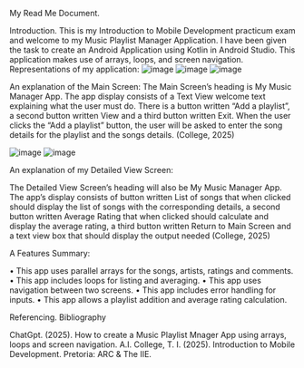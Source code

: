 My Read Me Document.

Introduction.
This is my Introduction to Mobile Development practicum exam and welcome to my Music Playlist Manager Application. I have been given the task to create an Android Application using Kotlin in Android Studio. This application makes use of arrays, loops, and screen navigation.
Representations of my application:
![image](https://github.com/user-attachments/assets/5924bc31-0253-444f-9f2e-3542c297c756)
![image](https://github.com/user-attachments/assets/0dfd2ac9-5343-49dc-9e34-56f455bebf69)
![image](https://github.com/user-attachments/assets/e0880730-4186-48f9-a10d-5b40546fd9f4)

An explanation of the Main Screen:
The Main Screen’s heading is My Music Manager App. The app display consists of a Text View welcome text explaining what the user must do. There is a button written “Add a playlist”, a second button written View and a third button written Exit. When the user clicks the “Add a playlist” button, the user will be asked to enter the song details for the playlist and the songs details. (College, 2025)   

![image](https://github.com/user-attachments/assets/8a5a98f1-927e-4cd4-b515-296141a86db5)
![image](https://github.com/user-attachments/assets/2e4e4f2e-d1b0-4ff7-a59b-5eb3bd961f6c)

An explanation of my Detailed View Screen:

The Detailed View Screen’s heading will also be My Music Manager App. The app’s display consists of button written List of songs that when clicked should display the list of songs with the corresponding details, a second button written Average Rating that when clicked should calculate and display the average rating, a third button written Return to Main Screen and a text view box that should display the output needed (College, 2025)

A Features Summary:

•	This app uses parallel arrays for the songs, artists, ratings and comments.
•	This app includes loops for listing and averaging.
•	This app uses navigation between two screens.
•	This app includes error handling for inputs.
•	This app allows a playlist addition and average rating calculation.

Referencing.
Bibliography

ChatGpt. (2025). How to create a Music Playlist Mnager App using arrays, loops and    screen navigation. A.I.
College, T. I. (2025). Introduction to Mobile Development. Pretoria: ARC & The IIE.

